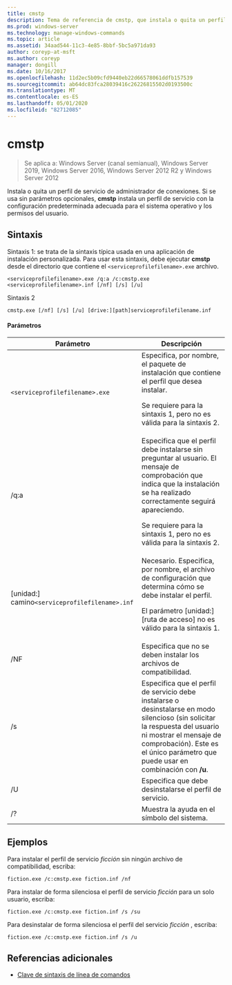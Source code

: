 ```yaml
---
title: cmstp
description: Tema de referencia de cmstp, que instala o quita un perfil de servicio de administrador de conexiones.
ms.prod: windows-server
ms.technology: manage-windows-commands
ms.topic: article
ms.assetid: 34aad544-11c3-4e85-8bbf-5bc5a971da93
author: coreyp-at-msft
ms.author: coreyp
manager: dongill
ms.date: 10/16/2017
ms.openlocfilehash: 11d2ec5b09cfd9440eb22d66578061ddfb157539
ms.sourcegitcommit: ab64dc83fca28039416c26226815502d0193500c
ms.translationtype: MT
ms.contentlocale: es-ES
ms.lasthandoff: 05/01/2020
ms.locfileid: "82712085"
---
```

# <a name="cmstp"></a>cmstp

> Se aplica a: Windows Server (canal semianual), Windows Server 2019, Windows Server 2016, Windows Server 2012 R2 y Windows Server 2012

Instala o quita un perfil de servicio de administrador de conexiones. Si se usa sin parámetros opcionales, **cmstp** instala un perfil de servicio con la configuración predeterminada adecuada para el sistema operativo y los permisos del usuario.

## <a name="syntax"></a>Sintaxis

Sintaxis 1: se trata de la sintaxis típica usada en una aplicación de instalación personalizada. Para usar esta sintaxis, debe ejecutar **cmstp** desde el directorio que contiene el `<serviceprofilefilename>.exe` archivo.

```
<serviceprofilefilename>.exe /q:a /c:cmstp.exe <serviceprofilefilename>.inf [/nf] [/s] [/u]
```

Sintaxis 2
```
cmstp.exe [/nf] [/s] [/u] [drive:][path]serviceprofilefilename.inf
```

#### <a name="parameters"></a>Parámetros
| Parámetro | Descripción |
| --------- | ----------- |
| `<serviceprofilefilename>.exe` | Especifica, por nombre, el paquete de instalación que contiene el perfil que desea instalar.<p>Se requiere para la sintaxis 1, pero no es válida para la sintaxis 2. |
| /q:a | Especifica que el perfil debe instalarse sin preguntar al usuario. El mensaje de comprobación que indica que la instalación se ha realizado correctamente seguirá apareciendo.<p>Se requiere para la sintaxis 1, pero no es válida para la sintaxis 2. |
| [unidad:] camino`<serviceprofilefilename>.inf` | Necesario. Especifica, por nombre, el archivo de configuración que determina cómo se debe instalar el perfil.<p>El parámetro [unidad:] [ruta de acceso] no es válido para la sintaxis 1. |
| /NF | Especifica que no se deben instalar los archivos de compatibilidad. |
| /s | Especifica que el perfil de servicio debe instalarse o desinstalarse en modo silencioso (sin solicitar la respuesta del usuario ni mostrar el mensaje de comprobación). Este es el único parámetro que puede usar en combinación con **/u**.|
| /U | Especifica que debe desinstalarse el perfil de servicio. |
| /? | Muestra la ayuda en el símbolo del sistema. |

## <a name="examples"></a>Ejemplos

Para instalar el perfil de servicio *ficción* sin ningún archivo de compatibilidad, escriba:

```
fiction.exe /c:cmstp.exe fiction.inf /nf
```

Para instalar de forma silenciosa el perfil de servicio *ficción* para un solo usuario, escriba:

```
fiction.exe /c:cmstp.exe fiction.inf /s /su
```

Para desinstalar de forma silenciosa el perfil del servicio *ficción* , escriba:

```
fiction.exe /c:cmstp.exe fiction.inf /s /u
```

## <a name="additional-references"></a>Referencias adicionales

- [Clave de sintaxis de línea de comandos](command-line-syntax-key.md)
